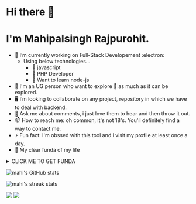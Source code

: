 # Hi there 👋
# I'm Mahipalsingh Rajpurohit.

- 🔭 I’m currently working on Full-Stack Developement :electron:
    - Using below technologies...
      - 🌱 javascript
      - 🌱 PHP Developer
      - 🌱 Want to learn node-js
- :dart: I'm an UG person who want to explore :crystal_ball: as much as it can be explored.
- :desktop_computer: I’m looking to collaborate on any project, repository in which we have to deal with backend.
- 💬 Ask me about comments, i just love them to hear and then throw it out.
- 📫 How to reach me: oh common, it's not 18's. You'll definitely find a way to contact me.
- ⚡ Fun fact: I'm obssed with this tool and i visit my profile at least once a day.
- :scroll: My clear funda of my life
<details><summary>CLICK ME TO GET FUNDA</summary>
<p>

#### Here it is mentioned!, just close it once you read coz i don't want it to be stolen.:stuck_out_tongue_winking_eye:

```python
import time, depression, notSleep
while True:
    
    eat()
    sleep()
    code()
    repeat()
    
````

</p>
</details>





![mahi's GitHub stats](https://github-readme-stats.vercel.app/api?username=mahipurohit1&show_icons=true&theme=radical)

![mahi's streak stats](https://github-readme-streak-stats.herokuapp.com/?user=mahipurohit1&)  

<img src ="https://github-readme-stats.vercel.app/api/top-langs/?username=mahipurohit1">

<img src="https://github-profile-trophy.vercel.app/?username=mahipurohit1">
